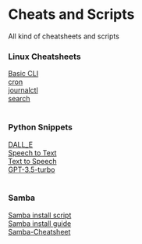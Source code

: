 # Cheats and Scripts
All kind of cheatsheets and scripts

### Linux Cheatsheets
[Basic CLI](/Linux/basics.md)</br>
[cron](/Linux/cron.md)</br>
[journalctl](/Linux/journalctl.md)</br>
[search](/Linux/search.md)</br>
<br>
### Python Snippets
[DALL_E](Python\Snippets/dall_e.py)</br>
[Speech to Text](Python\Snippets/speech_recognition.py)</br>
[Text to Speech](Python\Snippets/text_to_speech.py)</br>
[GPT-3.5-turbo](Python\Snippets/gpt-3.5-turbo.py)</br>
<br>
### Samba
[Samba install script](Samba/install_samba.py)</br>
[Samba install guide](Samba/install_samba.md)</br>
[Samba-Cheatsheet](Samba/samba_cheatsheet.md)</br>
